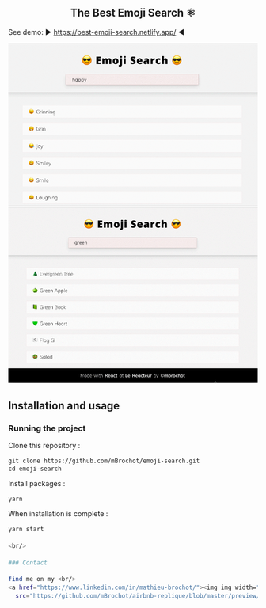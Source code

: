 <h2 align="center">
	The Best Emoji Search ⚛️
</h2>

See demo: ▶️  https://best-emoji-search.netlify.app/ ◀️

<p align="center">
   <img
		width="600"
		alt="capture"
		src="https://raw.githubusercontent.com/mBrochot/emoji-search/master/capture.gif">
 <img
		width="600"
		alt="responsive"
		src="https://raw.githubusercontent.com/mBrochot/emoji-search/master/capture-responsive.gif">
</p>

## Installation and usage

### Running the project

Clone this repository :

```
git clone https://github.com/mBrochot/emoji-search.git
cd emoji-search
```

Install packages :

```
yarn
```

When installation is complete :

```bash
yarn start

<br/>

### Contact

find me on my <br/>
<a href="https://www.linkedin.com/in/mathieu-brochot/"><img img width="100"
  src="https://github.com/mBrochot/airbnb-replique/blob/master/preview/linkedIn.png"></a>
